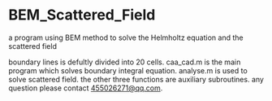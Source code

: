 # BEM_Scattered_Field
a program using BEM method to solve the Helmholtz equation and the scattered field

boundary lines is defultly divided into 20 cells.
caa_cad.m is the main program which solves boundary integral equation.
analyse.m is used to solve scattered field.
the other three functions are auxiliary subroutines.
any question please contact 455026271@qq.com.
